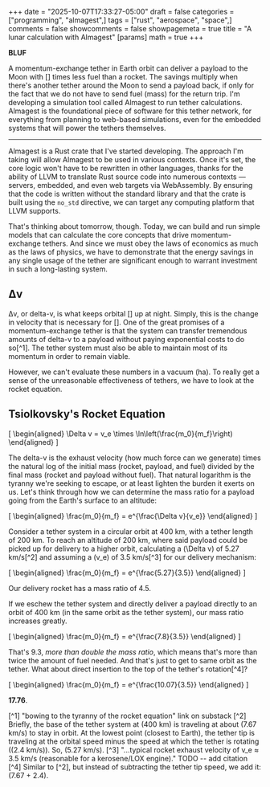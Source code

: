 +++
date = "2025-10-07T17:33:27-05:00"
draft = false
categories = ["programming", "almagest",]
tags = ["rust", "aerospace", "space",]
comments = false
showcomments = false
showpagemeta = true
title = "A lunar calculation with Almagest"
[params]
  math = true
+++

**BLUF**

A momentum-exchange tether in Earth orbit can deliver a payload to the Moon with [] times less fuel than a rocket. The savings multiply when there's another tether around the Moon to send a payload back, if only for the fact that we do not have to send fuel (mass) for the return trip. I'm developing a simulation tool called Almagest to run tether calculations. Almagest is the foundational piece of software for this tether network, for everything from planning to web-based simulations, even for the embedded systems that will power the tethers themselves.

* * *

Almagest is a Rust crate that I've started developing. The approach I'm taking will allow Almagest to be used in various contexts. Once it's set, the core logic won't have to be rewritten in other languages, thanks for the ability of LLVM to translate Rust source code into numerous contexts &mdash; servers, embedded, and even web targets via WebAssembly. By ensuring that the code is written without the standard library and that the crate is built using the `no_std` directive, we can target any computing platform that LLVM supports.

That's thinking about tomorrow, though. Today, we can build and run simple models that can calculate the core concepts that drive momentum-exchange tethers. And since we must obey the laws of economics as much as the laws of physics, we have to demonstrate that
the energy savings in any single usage of the tether are significant enough to warrant investment in such a long-lasting system.

## Δv

Δv, or delta-v, is what keeps orbital [] up at night. Simply, this is the change in velocity that is necessary for []. One of the great promises of a momentum-exchange tether is that the system can transfer tremendous amounts of delta-v to a payload without paying exponential costs to do so[^1]. The tether system must also be able to maintain most of its momentum in order to remain viable.

However, we can't evaluate these numbers in a vacuum (ha). To really get a sense of the unreasonable effectiveness of tethers, we have to look at the rocket equation.

## Tsiolkovsky's Rocket Equation

\[
\begin{aligned}
\Delta v = v_e \times \ln\left(\frac{m_0}{m_f}\right)
\end{aligned}
\]

The delta-v is the exhaust velocity (how much force can we generate) times the natural log of the initial mass (rocket, payload, and fuel) divided by the final mass (rocket and payload without fuel). That natural logarithm is the tyranny we're seeking to escape, or at least lighten the burden it exerts on us. Let's think through how we can determine the mass ratio for a payload going from the Earth's surface to an altitude:

\[
\begin{aligned}
\frac{m_0}{m_f} = e^{\frac{\Delta v}{v_e}}
\end{aligned}
\]

Consider a tether system in a circular orbit at 400 km, with a tether length of 200 km. To reach an altitude of 200 km, where said payload could be picked up for delivery to a higher orbit, calculating a \(\Delta v\) of 5.27 km/s[^2] and assuming a \(v_e\) of 3.5 km/s[^3] for our delivery mechanism:


\[
\begin{aligned}
\frac{m_0}{m_f} = e^{\frac{5.27}{3.5}}
\end{aligned}
\]

Our delivery rocket has a mass ratio of 4.5.

If we eschew the tether system and directly deliver a payload directly to an orbit of 400 km (in the same orbit as the tether system), our mass ratio increases greatly.

\[
\begin{aligned}
\frac{m_0}{m_f} = e^{\frac{7.8}{3.5}}
\end{aligned}
\]

That's 9.3, _more than double the mass ratio_, which means that's more than twice the amount of fuel needed. And that's just to get to same orbit as the tether. What about direct insertion to the top of the tether's rotation[^4]?

\[
\begin{aligned}
\frac{m_0}{m_f} = e^{\frac{10.07}{3.5}}
\end{aligned}
\]

**17.76**.

[^1] "bowing to the tyranny of the rocket equation" link on substack
[^2] Briefly, the base of the tether system at \(400 km\) is traveling at about \(7.67 km/s\) to stay in orbit. At the lowest point (closest to Earth), the tether tip is traveling at the orbital speed minus the speed at which the tether is rotating (\(2.4 km/s\)). So, \(5.27 km/s\).
[^3] "...typical rocket exhaust velocity of v_e ≈ 3.5 km/s (reasonable for a kerosene/LOX engine)." TODO -- add citation
[^4] Similar to [^2], but instead of subtracting the tether tip speed, we add it: \(7.67 + 2.4\).
